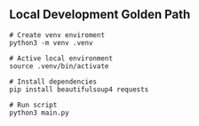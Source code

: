 ## Local Development Golden Path
```
# Create venv enviroment
python3 -m venv .venv

# Active local environment
source .venv/bin/activate

# Install dependencies
pip install beautifulsoup4 requests

# Run script
python3 main.py